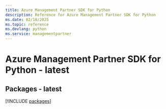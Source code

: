 ```yaml
---
title: Azure Management Partner SDK for Python
description: Reference for Azure Management Partner SDK for Python
ms.date: 02/18/2025
ms.topic: reference
ms.devlang: python
ms.service: managementpartner
---
```

# Azure Management Partner SDK for Python - latest
## Packages - latest
[!INCLUDE [packages](management-partner-index.md)]